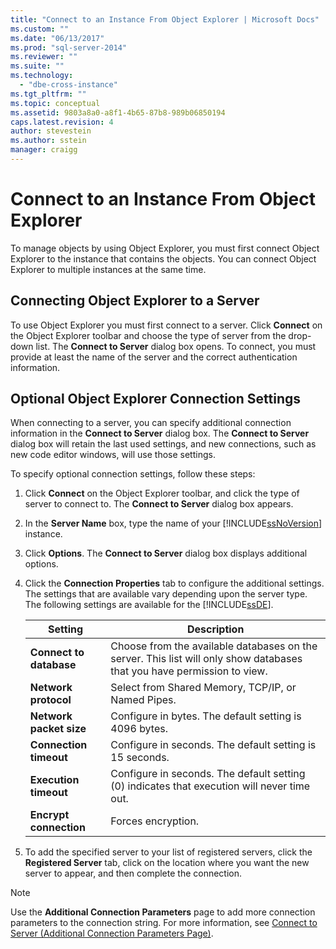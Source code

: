 ```yaml
---
title: "Connect to an Instance From Object Explorer | Microsoft Docs"
ms.custom: ""
ms.date: "06/13/2017"
ms.prod: "sql-server-2014"
ms.reviewer: ""
ms.suite: ""
ms.technology: 
  - "dbe-cross-instance"
ms.tgt_pltfrm: ""
ms.topic: conceptual
ms.assetid: 9803a8a0-a8f1-4b65-87b8-989b06850194
caps.latest.revision: 4
author: stevestein
ms.author: sstein
manager: craigg
---
```

# Connect to an Instance From Object Explorer
  To manage objects by using Object Explorer, you must first connect Object Explorer to the instance that contains the objects. You can connect Object Explorer to multiple instances at the same time.  
  
## Connecting Object Explorer to a Server  
 To use Object Explorer you must first connect to a server. Click **Connect** on the Object Explorer toolbar and choose the type of server from the drop-down list. The **Connect to Server** dialog box opens. To connect, you must provide at least the name of the server and the correct authentication information.  
  
## Optional Object Explorer Connection Settings  
 When connecting to a server, you can specify additional connection information in the **Connect to Server** dialog box. The **Connect to Server** dialog box will retain the last used settings, and new connections, such as new code editor windows, will use those settings.  
  
 To specify optional connection settings, follow these steps:  
  
1.  Click **Connect** on the Object Explorer toolbar, and click the type of server to connect to. The **Connect to Server** dialog box appears.  
  
2.  In the **Server Name** box, type the name of your [!INCLUDE[ssNoVersion](../../includes/ssnoversion-md.md)] instance.  
  
3.  Click **Options**. The **Connect to Server** dialog box displays additional options.  
  
4.  Click the **Connection Properties** tab to configure the additional settings. The settings that are available vary depending upon the server type. The following settings are available for the [!INCLUDE[ssDE](../../includes/ssde-md.md)].  
  
    |Setting|Description|  
    |-------------|-----------------|  
    |**Connect to database**|Choose from the available databases on the server. This list will only show databases that you have permission to view.|  
    |**Network protocol**|Select from Shared Memory, TCP/IP, or Named Pipes.|  
    |**Network packet size**|Configure in bytes. The default setting is 4096 bytes.|  
    |**Connection timeout**|Configure in seconds. The default setting is 15 seconds.|  
    |**Execution timeout**|Configure in seconds. The default setting (0) indicates that execution will never time out.|  
    |**Encrypt connection**|Forces encryption.|  
  
5.  To add the specified server to your list of registered servers, click the **Registered Server** tab, click on the location where you want the new server to appear, and then complete the connection.  
  
> [!NOTE]  
>  Use the **Additional Connection Parameters** page to add more connection parameters to the connection string. For more information, see [Connect to Server &#40;Additional Connection Parameters Page&#41;](../../database-engine/connect-to-server-additional-connection-parameters-page.md).  
  
  
